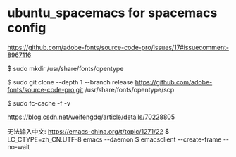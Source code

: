 # ubuntu_spacemacs for spacemacs config
https://github.com/adobe-fonts/source-code-pro/issues/17#issuecomment-8967116

$ sudo mkdir /usr/share/fonts/opentype

$ sudo git clone --depth 1 --branch release https://github.com/adobe-fonts/source-code-pro.git /usr/share/fonts/opentype/scp

$ sudo fc-cache -f -v


https://blog.csdn.net/weifengdq/article/details/70228805

无法输入中文: https://emacs-china.org/t/topic/1271/22
$ LC_CTYPE=zh_CN.UTF-8 emacs --daemon
$ emacsclient --create-frame --no-wait
